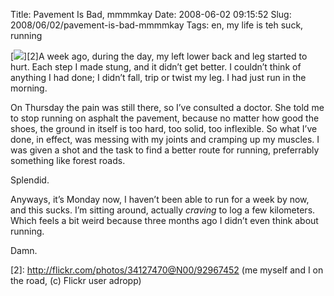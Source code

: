 Title: Pavement Is Bad, mmmmkay
Date: 2008-06-02 09:15:52
Slug: 2008/06/02/pavement-is-bad-mmmmkay
Tags: en, my life is teh suck, running


[![][1]][2]A week ago, during the day, my left lower back and leg started to
hurt. Each step I made stung, and it didn’t get better. I couldn’t think of
anything I had done; I didn’t fall, trip or twist my leg. I had just run in
the morning.

On Thursday the pain was still there, so I’ve consulted a doctor. She told me
to stop running on asphalt the pavement, because no matter how good the shoes,
the ground in itself is too hard, too solid, too inflexible. So what I’ve
done, in effect, was messing with my joints and cramping up my muscles. I was
given a shot and the task to find a better route for running, preferrably
something like forest roads.

Splendid.

Anyways, it’s Monday now, I haven’t been able to run for a week by now, and
this sucks. I’m sitting around, actually _craving_ to log a few kilometers.
Which feels a bit weird because three months ago I didn’t even think about
running.

Damn.

   [1]: http://farm1.static.flickr.com/19/92967452_9bdc33f171_m.jpg
   [2]: http://flickr.com/photos/34127470@N00/92967452 (me myself and I on the road, (c) Flickr user adropp)

